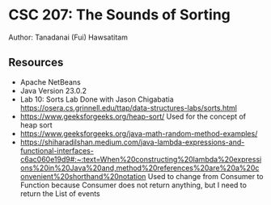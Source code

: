 # CSC 207: The Sounds of Sorting

Author: Tanadanai (Fui) Hawsatitam

## Resources

*   Apache NetBeans
*   Java Version 23.0.2
*   Lab 10: Sorts Lab Done with Jason Chigabatia https://osera.cs.grinnell.edu/ttap/data-structures-labs/sorts.html
*   https://www.geeksforgeeks.org/heap-sort/ Used for the concept of heap sort
*   https://www.geeksforgeeks.org/java-math-random-method-examples/
*   https://shiharadilshan.medium.com/java-lambda-expressions-and-functional-interfaces-c6ac060e19d9#:~:text=When%20constructing%20lambda%20expressions%20in%20Java%20and,method%20references%20are%20a%20convenient%20shorthand%20notation
Used to change from Consumer to Function because Consumer does not return anything, but I need to return the List of events

